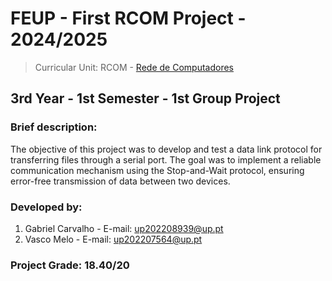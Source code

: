 # FEUP - First RCOM Project - 2024/2025
> Curricular Unit: RCOM - [Rede de Computadores](https://sigarra.up.pt/feup/pt/UCURR_GERAL.FICHA_UC_VIEW?pv_ocorrencia_id=333125)

## 3rd Year - 1st Semester - 1st Group Project

### Brief description:

The  objective  of  this  project  was  to  develop  and  test  a  data  link  protocol  for 
transferring files through a serial port. The goal was to implement a reliable communication 
mechanism  using  the  Stop-and-Wait  protocol,  ensuring  error-free  transmission  of  data 
between two devices.

### Developed by:

1. Gabriel Carvalho - E-mail: up202208939@up.pt
3. Vasco Melo - E-mail: up202207564@up.pt

### Project Grade: 18.40/20
